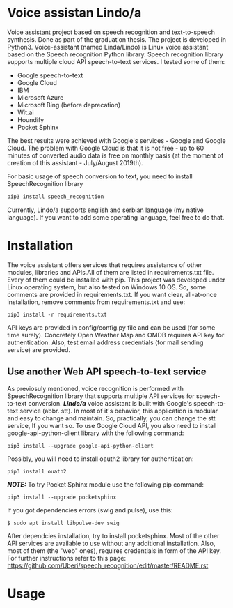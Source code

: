 # Voice assistan Lindo/a
Voice assistant project based on speech recognition and text-to-speech synthesis. Done as part of the graduation thesis. The project is developed in Python3.
Voice-assistant (named Linda/Lindo) is Linux voice assistant based on the Speech recognition Python library. Speech recognition library supports multiple cloud API speech-to-text services. I tested some of them:

- Google speech-to-text
- Google Cloud
- IBM 
- Microsoft Azure
- Microsoft Bing (before deprecation)
- Wit.ai
- Houndify
- Pocket Sphinx

The best results were achieved with Google's services - Google and Google Cloud. The problem with Google Cloud is that it is not free - up to 60 minutes of converted audio data is free on monthly basis (at the moment of creation of this assistant - July/August 2019th). 

For basic usage of speech conversion to text, you need to install SpeechRecognition library
```sh
pip3 install speech_recognition
```

Currently, Lindo/a supports english and serbian language (my native language). If you want to add some operating language, feel free to do that.

# Installation

The voice assistant offers services that requires assistance of other modules, libraries and APIs.All of them are listed in requirements.txt file. Every of them could be installed with pip. This project was developed under Linux operating system, but also tested on Windows 10 OS. So, some comments are provided in requirements.txt. If you want clear, all-at-once installation, remove comments from requirements.txt and use:  
```
pip3 install -r requirements.txt
```

API keys are provided in config/config.py file and can be used (for some time surely). Concretely Open Weather Map and OMDB requires API key for authentication. Also, test email address credentials (for mail sending service) are provided.

## Use another Web API speech-to-text service


As previosuly mentioned, voice recognition is performed with SpeechRecognition library that supports multiple API services for speech-to-text conversion.
***Lindo/a*** voice assistant is built with Google's speech-to-text service (abbr. stt). In most of it's behavior, this application is modular and easy to change and maintain. So, practically, you can change the stt service, If you want so.
To use Google Cloud API, you also need to install google-api-python-client library with the following command:
```
pip3 install --upgrade google-api-python-client
```  

Possibly, you will need to install oauth2 library for authentication:
```
pip3 install ouath2
```

***NOTE:*** To try Pocket Sphinx module use the following pip command:  
```
pip3 install --upgrade pocketsphinx
```
If you got dependencies errors (swig and pulse), use this: 
```
$ sudo apt install libpulse-dev swig
```

After dependcies installation, try to install pocketsphinx.
Most of the other API services are available to use without any additional installation. Also, most of them (the "web" ones), requires credentials in form of the API key. For further instructions refer to this page: <https://github.com/Uberi/speech_recognition/edit/master/README.rst>

# Usage

